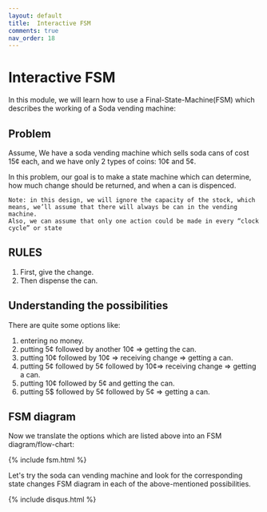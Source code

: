 ```yaml
---
layout: default
title:  Interactive FSM
comments: true
nav_order: 18
---
```


# Interactive FSM

In this module, we will learn how to use a Final-State-Machine(FSM) which describes the working of a Soda vending machine:

## Problem
Assume, We have a soda vending machine which sells soda cans of cost 15¢ each, and we have only 2 types of coins: 10¢ and 5¢.

In this problem, our goal is to make a state machine which can determine, how much change should be returned, and when a can is dispenced.
```
Note: in this design, we will ignore the capacity of the stock, which means, we’ll assume that there will always be can in the vending machine.
Also, we can assume that only one action could be made in every “clock cycle” or state
```
## RULES

1. First, give the change.
2. Then dispense the can.

## Understanding the possibilities 
There are quite some options like:
1. entering no money.
2. putting 5¢ followed by another 10¢ => getting the can.
3. putting 10¢ followed by 10¢ => receiving  change => getting a can.
4. putting 5¢ followed by 5¢ followed by 10¢=> receiving  change => getting a can.
5. putting 10¢ followed by 5¢ and getting the can.
6. putting 5$ followed by 5¢ followed by 5¢ => getting a can.

## FSM diagram
Now we translate the options which are listed above into an FSM diagram/flow-chart:

{% include fsm.html %}

Let's try the soda can vending machine and look for the corresponding state changes FSM diagram in each of the above-mentioned possibilities.

{% include disqus.html %}
